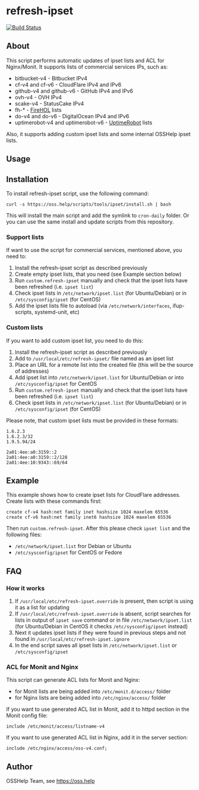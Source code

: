 # refresh-ipset

[![Build Status](https://drone.osshelp.io/api/badges/OSSHelp/refresh-ipset/status.svg)](https://drone.osshelp.io/OSSHelp/refresh-ipset)

## About

This script performs automatic updates of ipset lists and ACL for Nginx/Monit. It supports lists of commercial services IPs, such as:

- bitbucket-v4 - Bitbucket IPv4
- cf-v4 and cf-v6 - CloudFlare IPv4 and IPv6
- github-v4 and github-v6 - GitHub IPv4 and IPv6
- ovh-v4 - OVH IPv4
- scake-v4 - StatusCake IPv4
- fh-* - [FireHOL](http://iplists.firehol.org/) lists
- do-v4 and do-v6 - DigitalOcean IPv4 and IPv6
- uptimerobot-v4 and uptimerobot-v6 - [UptimeRobot](https://uptimerobot.com/) lists

Also, it supports adding custom ipset lists and some internal OSSHelp ipset lists.

## Usage

## Installation

To install refresh-ipset script, use the following command:

```shell
curl -s https://oss.help/scripts/tools/ipset/install.sh | bash
```

This will install the main script and add the symlink to `cron-daily` folder. Or you can use the same install and update scripts from this repository.

### Support lists

If want to use the script for commercial services, mentioned above, you need to:

1. Install the refresh-ipset script as described previously
1. Create empty ipset lists, that you need (see Example section below)
1. Run `custom.refresh-ipset` manually and check that the ipset lists have been refreshed (i.e. `ipset list`)
1. Check ipset lists in `/etc/network/ipset.list` (for Ubuntu/Debian) or in `/etc/sysconfig/ipset` (for CentOS)
1. Add the ipset lists file to autoload (via `/etc/network/interfaces`, ifup-scripts, systemd-unit, etc)

### Custom lists

If you want to add custom ipset list, you need to do this:

1. Install the refresh-ipset script as described previously
1. Add to `/usr/local/etc/refresh-ipset/` file named as an ipset list
1. Place an URL for a remote list into the created file (this will be the source of addresses)
1. Add ipset list into `/etc/network/ipset.list` for Ubuntu/Debian or into `/etc/sysconfig/ipset` for CentOS
1. Run `custom.refresh-ipset` manually and check that the ipset lists have been refreshed (i.e. `ipset list`)
1. Check ipset lists in `/etc/network/ipset.list` (for Ubuntu/Debian) or in `/etc/sysconfig/ipset` (for CentOS)

Please note, that custom ipset lists must be provided in these formats:

```shell
1.6.2.3
1.6.2.3/32
1.9.5.94/24
```

```shell
2a01:4ee:a0:3159::2
2a01:4ee:a0:3159::2/128
2a01:4ee:10:9343::69/64
```

## Example

This example shows how to create ipset lists for CloudFlare addresses. Create lists with these commands first:

```shell
create cf-v4 hash:net family inet hashsize 1024 maxelem 65536
create cf-v6 hash:net family inet6 hashsize 1024 maxelem 65536
```

Then run `custom.refresh-ipset`. After this please check `ipset list` and the following files:

- `/etc/network/ipset.list` fror Debian or Ubuntu
- `/etc/sysconfig/ipset` for CentOS or Fedore

## FAQ

### How it works

1. If `/usr/local/etc/refresh-ipset.override` is present, then script is using it as a list for updating
1. If `/usr/local/etc/refresh-ipset.override` is absent, script searches for lists in output of `ipset save` command
or in file `/etc/network/ipset.list` (for Ubuntu/Debian in CentOS it checks `/etc/sysconfig/ipset` instead)
1. Next it updates ipset lists if they were found in previous steps and not found in `/usr/local/etc/refresh-ipset.ignore`
1. In the end script saves all ipset lists in `/etc/network/ipset.list` or `/etc/sysconfig/ipset`

### ACL for Monit and Nginx

This script can generate ACL lists for Monit and Nginx:

- for Monit lists are being added into `/etc/monit.d/access/` folder
- for Nginx lists are being added into `/etc/nginx/access/` folder

If you want to use generated ACL list in Monit, add it to httpd section in the Monit config file:

```shell
include /etc/monit/access/listname-v4
```

If you want to use generated ACL list in Nginx, add it in the server section:

```shell
include /etc/nginx/access/oss-v4.conf;
```

## Author

OSSHelp Team, see <https://oss.help>
